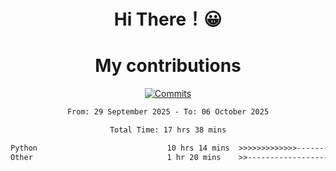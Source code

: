 <div align="center">
<h1>Hi There！😀</h1>

</div>



<div align="center">
<h1>My contributions</h1>

[![Commits](https://github-readme-stats-sigma-five.vercel.app/api?username=ikun0014&include_all_commits=true&show_icons=true&count_private=true&locale=cn&bg_color=0,EC6C6C,FFD479,FFFC79,73FA79,73FDFF,D783FF)](https://github.com/ikun0014)
  
<!--START_SECTION:waka-->

```txt
From: 29 September 2025 - To: 06 October 2025

Total Time: 17 hrs 38 mins

Python                             10 hrs 14 mins  >>>>>>>>>>>>>------------   53.91 %
Other                              1 hr 20 mins    >>-----------------------   07.10 %
```

<!--END_SECTION:waka-->

</div>
